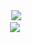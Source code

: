 <div id="stat" align="center">
    <img src="https://github-profile-summary-cards.vercel.app/api/cards/profile-details?username=shackal762&theme=github_dark" alt=""/>
  <img src ="https://github-readme-stats.vercel.app/api?username=shackal762&show_icons=true&theme=github_dark" />
<br/>
     <img src="https://github-readme-stats.vercel.app/api/top-langs/?username=shackal762&theme=github_dark"" />
</div>
 


<!--
**ShACKAL762/ShACKAL762** is a ✨ _special_ ✨ repository because its `README.md` (this file) appears on your GitHub profile.

Here are some ideas to get you started:

- 🔭 I’m currently working on ...
- 🌱 I’m currently learning ...
- 👯 I’m looking to collaborate on ...
- 🤔 I’m looking for help with ...
- 💬 Ask me about ...
- 📫 How to reach me: ...
- 😄 Pronouns: ...
- ⚡ Fun fact: ...
-->
